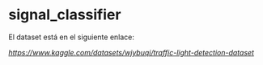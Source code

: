 # signal_classifier
El dataset está en el siguiente enlace:

*https://www.kaggle.com/datasets/wjybuqi/traffic-light-detection-dataset*